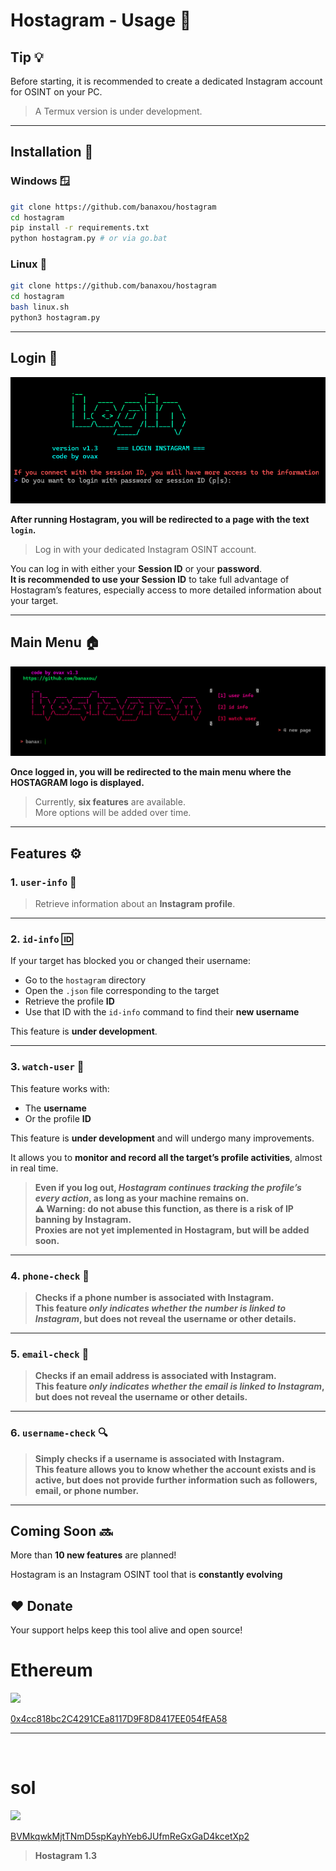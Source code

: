 # Hostagram - Usage 🚀

## Tip 💡

Before starting, it is recommended to create a dedicated Instagram account for OSINT on your PC.  

> A Termux version is under development.

---

## Installation 🔧

### Windows 🪟

```bash
git clone https://github.com/banaxou/hostagram
cd hostagram
pip install -r requirements.txt
python hostagram.py # or via go.bat
```

### Linux 🐧

```bash
git clone https://github.com/banaxou/hostagram
cd hostagram
bash linux.sh
python3 hostagram.py
```

---

## Login 🔑
![login](https://github.com/banaxou/hostagram/blob/main/img/login1.3.png)

**After running Hostagram, you will be redirected to a page with the text `login`.**  

> Log in with your dedicated Instagram OSINT account.  

You can log in with either your **Session ID** or your **password**.  
**It is recommended to use your Session ID** to take full advantage of Hostagram’s features, especially access to more detailed information about your target.

---

## Main Menu 🏠
![menu](https://github.com/banaxou/hostagram/blob/main/img/hostagram1.3.png)

**Once logged in, you will be redirected to the main menu where the __HOSTAGRAM__ logo is displayed.**  

> Currently, **six features** are available.  
More options will be added over time.

---

## Features ⚙️

### 1. `user-info` 👤

> Retrieve information about an **Instagram profile**.

---

### 2. `id-info` 🆔

If your target has blocked you or changed their username:

* Go to the `hostagram` directory
* Open the `.json` file corresponding to the target
* Retrieve the profile **ID**
* Use that ID with the `id-info` command to find their **new username**

This feature is **under development**.

---

### 3. `watch-user` 👀

This feature works with:

* The **username**
* Or the profile **ID**  

This feature is **under development** and will undergo many improvements.  

It allows you to **monitor and record all the target’s profile activities**, almost in real time.  

> **Even if you log out, *Hostagram continues tracking the profile’s every action*, as long as your machine remains on.  
⚠️ Warning: do not abuse this function, as there is a risk of IP banning by Instagram.  
Proxies are not yet implemented in Hostagram, but will be added soon.**

---

### 4. `phone-check` 📱

> **Checks if a phone number is associated with Instagram.  
This feature *only indicates whether the number is linked to Instagram*, but does not reveal the username or other details.**

---

### 5. `email-check` 📧

> **Checks if an email address is associated with Instagram.  
This feature *only indicates whether the email is linked to Instagram*, but does not reveal the username or other details.**

---

### 6. `username-check` 🔍

> **Simply checks if a username is associated with Instagram.  
This feature allows you to know whether the account exists and is active, but does not provide further information such as followers, email, or phone number.**

---

## Coming Soon 🔜

More than **10 new features** are planned!  

Hostagram is an Instagram OSINT tool that is **constantly evolving**

## ❤️ Donate

Your support helps keep this tool alive and open source!

<h1>Ethereum</h1>
<img src="https://upload.wikimedia.org/wikipedia/commons/0/05/Ethereum_logo_2014.svg" width="20">  

[0x4cc818bc2C4291CEa8117D9F8D8417EE054fEA58](https://etherscan.io/address/0x4cc818bc2C4291CEa8117D9F8D8417EE054fEA58)

---
‎<h1>sol</h1>
<img src="https://raw.githubusercontent.com/trustwallet/assets/master/blockchains/solana/info/logo.png" width="20">

[BVMkqwkMjtTNmD5spKayhYeb6JUfmReGxGaD4kcetXp2](https://solscan.io/account/BVMkqwkMjtTNmD5spKayhYeb6JUfmReGxGaD4kcetXp2)

> **Hostagram 1.3**
